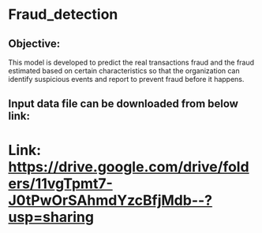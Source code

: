 # Fraud_detection
## Objective:
This model is developed to predict the real transactions fraud and the fraud estimated based on certain characteristics so that the organization can identify suspicious events and report to prevent fraud before it happens. 

## Input data file can be downloaded from below link:
# Link: https://drive.google.com/drive/folders/11vgTpmt7-J0tPwOrSAhmdYzcBfjMdb--?usp=sharing

